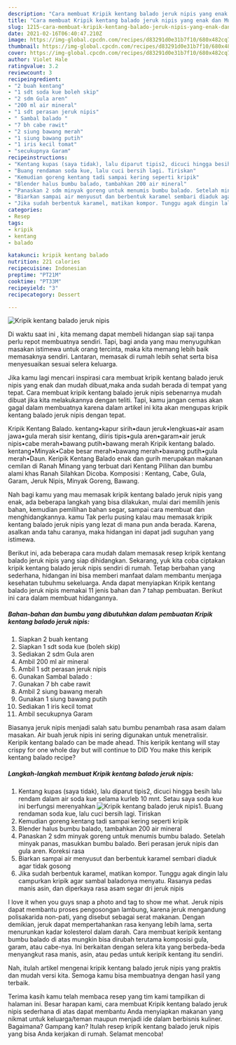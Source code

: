 ```yaml
---
description: "Cara membuat Kripik kentang balado jeruk nipis yang enak dan Mudah Dibuat"
title: "Cara membuat Kripik kentang balado jeruk nipis yang enak dan Mudah Dibuat"
slug: 1215-cara-membuat-kripik-kentang-balado-jeruk-nipis-yang-enak-dan-mudah-dibuat
date: 2021-02-16T06:40:47.210Z
image: https://img-global.cpcdn.com/recipes/d83291d0e31b7f10/680x482cq70/kripik-kentang-balado-jeruk-nipis-foto-resep-utama.jpg
thumbnail: https://img-global.cpcdn.com/recipes/d83291d0e31b7f10/680x482cq70/kripik-kentang-balado-jeruk-nipis-foto-resep-utama.jpg
cover: https://img-global.cpcdn.com/recipes/d83291d0e31b7f10/680x482cq70/kripik-kentang-balado-jeruk-nipis-foto-resep-utama.jpg
author: Violet Hale
ratingvalue: 3.2
reviewcount: 3
recipeingredient:
- "2 buah kentang"
- "1 sdt soda kue boleh skip"
- "2 sdm Gula aren"
- "200 ml air mineral"
- "1 sdt perasan jeruk nipis"
- " Sambal balado "
- "7 bh cabe rawit"
- "2 siung bawang merah"
- "1 siung bawang putih"
- "1 iris kecil tomat"
- "secukupnya Garam"
recipeinstructions:
- "Kentang kupas (saya tidak), lalu diparut tipis2, dicuci hingga besih lalu rendam dalam air soda kue selama kurleb 10 mnt. Setau saya soda kue ini berfungsi merenyahkan"
- "Buang rendaman soda kue, lalu cuci bersih lagi. Tiriskan"
- "Kemudian goreng kentang tadi sampai kering seperti kripik"
- "Blender halus bumbu balado, tambahkan 200 air mineral"
- "Panaskan 2 sdm minyak goreng untuk menumis bumbu balado. Setelah minyak panas, masukkan bumbu balado. Beri perasan jeruk nipis dan gula aren. Koreksi rasa"
- "Biarkan sampai air menyusut dan berbentuk karamel sembari diaduk agar tidak gosong"
- "Jika sudah berbentuk karamel, matikan kompor. Tunggu agak dingin lalu campurkan kripik agar sambal baladonya menyatu. Rasanya pedas manis asin, dan diperkaya rasa asam segar dri jeruk nipis"
categories:
- Resep
tags:
- kripik
- kentang
- balado

katakunci: kripik kentang balado 
nutrition: 221 calories
recipecuisine: Indonesian
preptime: "PT21M"
cooktime: "PT33M"
recipeyield: "3"
recipecategory: Dessert

---
```



![Kripik kentang balado jeruk nipis](https://img-global.cpcdn.com/recipes/d83291d0e31b7f10/680x482cq70/kripik-kentang-balado-jeruk-nipis-foto-resep-utama.jpg)

Di waktu  saat ini , kita memang dapat membeli hidangan siap saji tanpa perlu repot membuatnya sendiri. Tapi, bagi anda yang mau menyuguhkan masakan istimewa untuk orang tercinta, maka kita memang lebih baik memasaknya sendiri. Lantaran, memasak di rumah lebih sehat serta bisa menyesuaikan sesuai selera keluarga.

Jika kamu lagi mencari inspirasi cara membuat kripik kentang balado jeruk nipis yang enak dan mudah dibuat,maka anda sudah berada di tempat yang tepat. Cara membuat kripik kentang balado jeruk nipis  sebenarnya mudah dibuat jika kita melakukannya dengan teliti. Tapi, kamu jangan cemas akan gagal dalam membuatnya 
karena dalam artikel ini kita akan mengupas kripik kentang balado jeruk nipis dengan tepat.  

Kripik Kentang Balado. kentang•kapur sirih•daun jeruk•lengkuas•air asam jawa•gula merah sisir kentang, diiris tipis•gula aren•garam•air jeruk nipis•cabe merah•bawang putih•bawang merah Kripik kentang balado. kentang•Minyak•Cabe besar merah•bawang merah•bawang putih•gula merah•Daun. Keripik Kentang Balado enak dan gurih merupakan makanan cemilan di Ranah Minang yang terbuat dari Kentang Pilihan dan bumbu alami khas Ranah Silahkan Dicoba. Komposisi : Kentang, Cabe, Gula, Garam, Jeruk Nipis, Minyak Goreng, Bawang.

Nah bagi kamu yang mau memasak kripik kentang balado jeruk nipis yang enak, ada beberapa langkah yang bisa dilakukan, mulai dari memilih jenis bahan, kemudian pemilihan bahan segar, sampai cara membuat dan menghidangkannya. kamu Tak perlu pusing kalau mau memasak kripik kentang balado jeruk nipis yang lezat di mana pun anda berada. Karena, asalkan anda  tahu caranya, maka hidangan ini dapat jadi suguhan yang istimewa.

Berikut ini, ada beberapa cara mudah dalam memasak resep kripik kentang balado jeruk nipis yang siap dihidangkan. Sekarang, yuk kita coba ciptakan kripik kentang balado jeruk nipis sendiri di rumah. Tetap berbahan yang sederhana, hidangan ini bisa memberi manfaat dalam membantu menjaga kesehatan tubuhmu sekeluarga. Anda dapat menyiapkan Kripik kentang balado jeruk nipis memakai 11 jenis bahan dan 7 tahap pembuatan. Berikut ini cara dalam membuat hidangannya.

<!--inarticleads1-->

##### Bahan-bahan dan bumbu yang dibutuhkan dalam pembuatan Kripik kentang balado jeruk nipis:

1. Siapkan 2 buah kentang
1. Siapkan 1 sdt soda kue (boleh skip)
1. Sediakan 2 sdm Gula aren
1. Ambil 200 ml air mineral
1. Ambil 1 sdt perasan jeruk nipis
1. Gunakan  Sambal balado :
1. Gunakan 7 bh cabe rawit
1. Ambil 2 siung bawang merah
1. Gunakan 1 siung bawang putih
1. Sediakan 1 iris kecil tomat
1. Ambil secukupnya Garam


Biasanya jeruk nipis menjadi salah satu bumbu penambah rasa asam dalam masakan. Air buah jeruk nipis ini sering digunakan untuk menetralisir. Keripik kentang balado can be made ahead. This keripik kentang will stay crispy for one whole day but will continue to DID You make this keripik kentang balado recipe? 

<!--inarticleads2-->

##### Langkah-langkah membuat Kripik kentang balado jeruk nipis:

1. Kentang kupas (saya tidak), lalu diparut tipis2, dicuci hingga besih lalu rendam dalam air soda kue selama kurleb 10 mnt. Setau saya soda kue ini berfungsi merenyahkan
<img src="https://img-global.cpcdn.com/steps/64ba82417fbb7f3f/160x128cq70/kripik-kentang-balado-jeruk-nipis-langkah-memasak-1-foto.jpg" alt="Kripik kentang balado jeruk nipis">1. Buang rendaman soda kue, lalu cuci bersih lagi. Tiriskan
1. Kemudian goreng kentang tadi sampai kering seperti kripik
1. Blender halus bumbu balado, tambahkan 200 air mineral
1. Panaskan 2 sdm minyak goreng untuk menumis bumbu balado. Setelah minyak panas, masukkan bumbu balado. Beri perasan jeruk nipis dan gula aren. Koreksi rasa
1. Biarkan sampai air menyusut dan berbentuk karamel sembari diaduk agar tidak gosong
1. Jika sudah berbentuk karamel, matikan kompor. Tunggu agak dingin lalu campurkan kripik agar sambal baladonya menyatu. Rasanya pedas manis asin, dan diperkaya rasa asam segar dri jeruk nipis


I love it when you guys snap a photo and tag to show me what. Jeruk nipis dapat membantu proses pengosongan lambung, karena jeruk mengandung polisakarida non-pati, yang disebut sebagai serat makanan. Dengan demikian, jeruk dapat mempertahankan rasa kenyang lebih lama, serta menurunkan kadar kolesterol dalam darah. Cara membuat keripik kentang bumbu balado di atas mungkin bisa dirubah terutama komposisi gula, garam, atau cabe-nya. Ini berkaitan dengan selera kita yang berbeda-beda menyangkut rasa manis, asin, atau pedas untuk keripik kentang itu sendiri. 

Nah, itulah artikel mengenai  kripik kentang balado jeruk nipis  yang praktis dan mudah versi kita. Semoga kamu bisa membuatnya dengan hasil yang terbaik. 

Terima kasih kamu telah membaca resep yang tim kami tampilkan di halaman ini. Besar harapan kami, cara membuat  Kripik kentang balado jeruk nipis sederhana di atas dapat membantu Anda menyiapkan makanan yang nikmat untuk keluarga/teman maupun menjadi ide dalam berbisnis kuliner. Bagaimana? Gampang kan? Itulah resep kripik kentang balado jeruk nipis yang bisa Anda kerjakan di rumah. Selamat mencoba!

